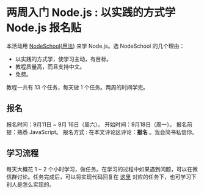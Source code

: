 # 两周入门 Node.js : 以实践的方式学 Node.js 报名贴
本活动用 [NodeSchool](https://nodeschool.io/zh-cn/)([用法](http://www.jianshu.com/p/d93ebe96e51e)) 来学 Node.js。选 NodeSchool 的几个理由：
* 以实践的方式学，使学习主动，有目标。
* 教程质量高，而且支持中文。
* 免费。

教程一共有 13 个任务，每天做 1 个任务。两周的时间学完。

## 报名
报名时间：9月11日 ~ 9月 16日（周六）。
开始时间：9月18日（周一）。
报名前提：熟悉 JavaScript。
报名方式 : 在本文评论区评论：**报名** 。我会简书私信你。

## 学习流程
每天大概花 1 ~ 2 个小时学习，做任务。在学习的过程中如果遇到问题，可以在微信群讨论。任务完成后，可以将实现代码回复在 [这里](https://github.com/zhiFEclub/nodejs-learn/labels/NodeSchool%20%E4%BB%BB%E5%8A%A1%E8%AE%A8%E8%AE%BA) 对应的任务下，也可学习下别人是怎么实现的。